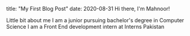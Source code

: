 title: "My First Blog Post"
date: 2020-08-31
Hi there, I'm Mahnoor!

Little bit about me
I am a junior pursuing bachelor's degree in Computer Science
I am a Front End development intern at Interns Pakistan

